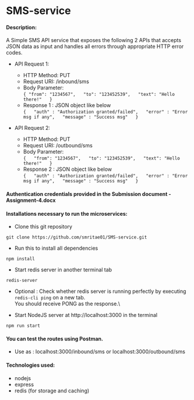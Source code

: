 # SMS-service

#### Description:

A Simple SMS API service that exposes the following 2 APIs that accepts JSON data as input and handles all errors through appropriate HTTP error codes.

- API Request 1:
  * HTTP Method: PUT
  * Request URI: /inbound/sms
  * Body Parameter:\
    `{
      "from": "1234567",  
      "to": "123452539",  
      "text": "Hello there!"  
     }`  
  * Response 1 : JSON object like below\
    `{  
      "auth" : "Authorization granted/failed",  
      "error" : "Error msg if any",  
      "message" : "Success msg"  
     }`  

- API Request 2:
   * HTTP Method: PUT
   * Request URI: /outbound/sms
   * Body Parameter:\
    `{  
      "from": "1234567",  
      "to": "123452539",  
      "text": "Hello there!"  
     }`  
   * Response 2 : JSON object like below\
      `{  
        "auth" : "Authorization granted/failed",  
        "error" : "Error msg if any",  
        "message" : "Success msg"  
       }`  

#### Authentication credentials provided in the Submission document - Assignment-4.docx

#### Installations necessary to run the microservices:

- Clone this git repository

`git clone https://github.com/smritae01/SMS-service.git`

- Run this to install all dependencies

`npm install`


- Start redis server in another terminal tab

`redis-server`

- Optional : Check whether redis server is running perfectly by executing `redis-cli ping` on a new tab.\
  You should receive PONG as the response.\

- Start NodeJS server at http://localhost:3000 in the terminal

`npm run start`

#### You can test the routes using Postman.

- Use as : localhost:3000/inbound/sms or localhost:3000/outbound/sms

#### Technologies used:

- nodejs
- express
- redis (for storage and caching)
